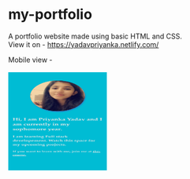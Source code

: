 # my-portfolio
A portfolio website made using basic HTML and CSS.
<br>
View it on - https://yadavpriyanka.netlify.com/
<br>

Mobile view - 
<br><br>
<img src="ss/ss.png" alt="ss" height="200px" width="200px"></img>
